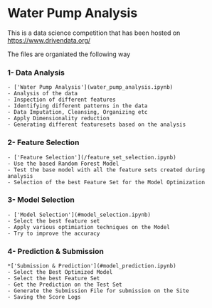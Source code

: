# Water Pump Analysis

This is a data science competition that has been hosted on https://www.drivendata.org/


The files are organiated the following way

### 1- Data Analysis

	
	- ['Water Pump Analysis'](water_pump_analysis.ipynb)
	- Analysis of the data
	- Inspection of different features
	- Identifying different patterns in the data	
	- Data Imputation, Cleansing, Organizing etc
	- Apply Dimensionality reduction
	- Generating different featuresets based on the analysis
	
	
	
### 2- Feature Selection

	
	- ['Feature Selection'](/feature_set_selection.ipynb)
	- Use the based Random Forest Model
	- Test the base model with all the feature sets created during analysis
	- Selection of the best Feature Set for the Model Optimization
	
	
### 3- Model Selection

	
	- ['Model Selection'](#model_selection.ipynb)
	- Select the best feature set
	- Apply various optimiation techniques on the Model
	- Try to improve the accuracy


### 4- Prediction & Submission

	
	*['Submission & Prediction'](#model_prediction.ipynb)	
	- Select the Best Optimized Model
	- Select the best Feature Set
	- Get the Prediction on the Test Set
	- Generate the Submission File for submission on the Site
	- Saving the Score Logs
	
	
